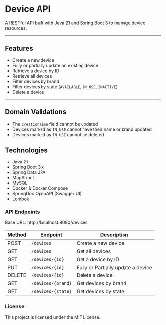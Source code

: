 # Device API

A RESTful API built with Java 21 and Spring Boot 3 to manage device resources.

---

## Features

- Create a new device
- Fully or partially update an existing device
- Retrieve a device by ID
- Retrieve all devices
- Filter devices by brand
- Filter devices by state (`AVAILABLE`, `IN_USE`, `INACTIVE`)
- Delete a device

---

## Domain Validations

- The `creationTime` field cannot be updated
- Devices marked as `IN_USE` cannot have their name or brand updated
- Devices marked as `IN_USE` cannot be deleted

## Technologies

- Java 21
- Spring Boot 3.x
- Spring Data JPA
- MapStruct
- MySQL
- Docker & Docker Compose
- SpringDoc OpenAPI (Swagger UI)
- Lombok

### API Endpoints

Base URL: http://localhost:8080/devices

| Method | Endpoint                                             | Description                       |
| ------ |------------------------------------------------------|-----------------------------------|
| POST   | `/devices`                                           | Create a new device               |
| GET    | `/devices`                                           | Get all devices                   |
| GET    | `/devices/{id}`                                      | Get a device by ID                |
| PUT    | `/devices/{id}`                                      | Fully or Partially update a device|
| DELETE | `/devices/{id}`                                      | Delete a device                   |
| GET    | `/devices/{brand}`                                   | Get devices by brand              |
| GET    | `/devices/{state}`                                   | Get devices by state              |

### License

This project is licensed under the MIT License.
